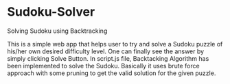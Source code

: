 # Sudoku-Solver
Solving Sudoku using Backtracking

This is a simple web app that helps user to try and solve a Sudoku puzzle of his/her own desired difficulty level. One can finally see the answer by simply clicking Solve Button. 
In script.js file, Backtacking Algorithm has been implemented to solve the Sudoku. Basically it uses brute force approach with some pruning to get the valid solution for the given puzzle.
